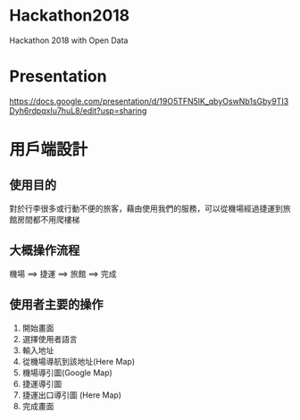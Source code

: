 # Hackathon2018
Hackathon 2018 with Open Data

# Presentation 
https://docs.google.com/presentation/d/19O5TFN5lK_qbyOswNb1sGby9TI3Dyh6rdpqxIu7huL8/edit?usp=sharing



# 用戶端設計
## 使用目的
對於行李很多或行動不便的旅客，藉由使用我們的服務，可以從機場經過捷運到旅館房間都不用爬樓梯
## 大概操作流程
機場 ==> 捷運 ==> 旅館 ==> 完成

## 使用者主要的操作
1. 開始畫面
1. 選擇使用者語言
1. 輸入地址
1. 從機場導航到該地址(Here Map)
1. 機場導引圖(Google Map)
1. 捷運導引圖
1. 捷運出口導引圖 (Here Map)
1. 完成畫面

